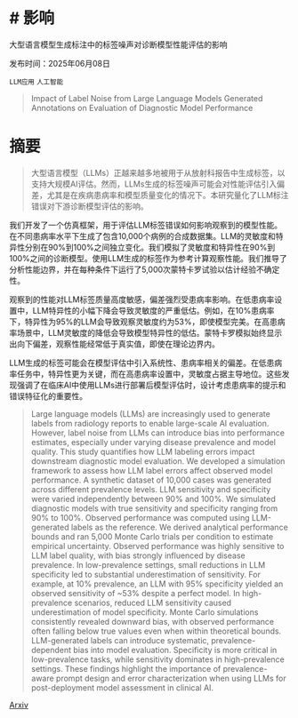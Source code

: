 # # 影响
大型语言模型生成标注中的标签噪声对诊断模型性能评估的影响

发布时间：2025年06月08日

`LLM应用` `人工智能`

> Impact of Label Noise from Large Language Models Generated Annotations on Evaluation of Diagnostic Model Performance

# 摘要

> 大型语言模型（LLMs）正越来越多地被用于从放射科报告中生成标签，以支持大规模AI评估。然而，LLMs生成的标签噪声可能会对性能评估引入偏差，尤其是在疾病患病率和模型质量变化的情况下。本研究量化了LLM标注错误对下游诊断模型评估的影响。

我们开发了一个仿真框架，用于评估LLM标签错误如何影响观察到的模型性能。在不同患病率水平下生成了包含10,000个病例的合成数据集。LLM的灵敏度和特异性分别在90%到100%之间独立变化。我们模拟了灵敏度和特异性在90%到100%之间的诊断模型。使用LLM生成的标签作为参考计算观察性能。我们推导了分析性能边界，并在每种条件下运行了5,000次蒙特卡罗试验以估计经验不确定性。

观察到的性能对LLM标签质量高度敏感，偏差强烈受患病率影响。在低患病率设置中，LLM特异性的小幅下降会导致灵敏度的严重低估。例如，在10%患病率下，特异性为95%的LLM会导致观察灵敏度约为53%，即使模型完美。在高患病率场景中，LLM灵敏度的降低会导致模型特异性的低估。蒙特卡罗模拟始终显示出向下偏差，观察性能经常低于真实值，即使在理论边界内。

LLM生成的标签可能会在模型评估中引入系统性、患病率相关的偏差。在低患病率任务中，特异性更为关键，而在高患病率设置中，灵敏度占据主导地位。这些发现强调了在临床AI中使用LLMs进行部署后模型评估时，设计考虑患病率的提示和错误特征化的重要性。

> Large language models (LLMs) are increasingly used to generate labels from radiology reports to enable large-scale AI evaluation. However, label noise from LLMs can introduce bias into performance estimates, especially under varying disease prevalence and model quality. This study quantifies how LLM labeling errors impact downstream diagnostic model evaluation. We developed a simulation framework to assess how LLM label errors affect observed model performance. A synthetic dataset of 10,000 cases was generated across different prevalence levels. LLM sensitivity and specificity were varied independently between 90% and 100%. We simulated diagnostic models with true sensitivity and specificity ranging from 90% to 100%. Observed performance was computed using LLM-generated labels as the reference. We derived analytical performance bounds and ran 5,000 Monte Carlo trials per condition to estimate empirical uncertainty. Observed performance was highly sensitive to LLM label quality, with bias strongly influenced by disease prevalence. In low-prevalence settings, small reductions in LLM specificity led to substantial underestimation of sensitivity. For example, at 10% prevalence, an LLM with 95% specificity yielded an observed sensitivity of ~53% despite a perfect model. In high-prevalence scenarios, reduced LLM sensitivity caused underestimation of model specificity. Monte Carlo simulations consistently revealed downward bias, with observed performance often falling below true values even when within theoretical bounds. LLM-generated labels can introduce systematic, prevalence-dependent bias into model evaluation. Specificity is more critical in low-prevalence tasks, while sensitivity dominates in high-prevalence settings. These findings highlight the importance of prevalence-aware prompt design and error characterization when using LLMs for post-deployment model assessment in clinical AI.

[Arxiv](https://arxiv.org/abs/2506.07273)